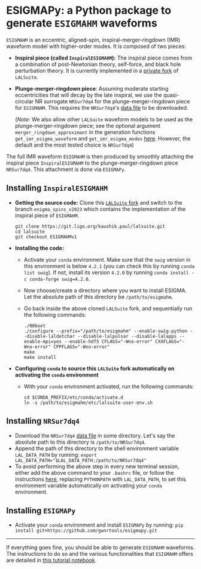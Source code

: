 # ESIGMAPy: a Python package to generate `ESIGMAHM` waveforms

`ESIGMAHM` is an eccentric, aligned-spin, inspiral-merger-ringdown (IMR) waveform model with higher-order modes. It is composed of two pieces:

* **Inspiral piece (called `InspiralESIGMAHM`):** The inspiral piece comes from a combination of post-Newtonian theory, self-force, and black hole perturbation theory. It is currently implemented in a [private fork](https://git.ligo.org/kaushik.paul/lalsuite/-/tree/enigma_spins_v2023?ref_type=heads) of `LALSuite`.  
* **Plunge-merger-ringdown piece**: Assuming moderate starting eccentricities that will decay by the late inspiral, we use the quasi-circular NR surrogate `NRSur7dq4` for the plunge-merger-ringdown piece for `ESIGMAHM`. This requires the `NRSur7dq4`'s [data file](https://git.ligo.org/lscsoft/lalsuite-extra/-/blob/master/data/lalsimulation/NRSur7dq4.h5) to be downloaded. 

  (_Note:_ We also allow other `LALSuite` waveform models to be used as the plunge-merger-ringdown piece; see the optional argument `merger_ringdown_approximant` in the generation functions `get_imr_esigma_waveform` and `get_imr_esigma_modes` [here](https://github.com/gwnrtools/esigmapy/blob/master/esigmapy/generator.py). However, the default and the most tested choice is `NRSur7dq4`)

The full IMR waveform `ESIGMAHM` is then produced by smoothly attaching the inspiral piece `InspiralESIGMAHM` to the plunge-merger-ringdown piece `NRSur7dq4`. This attachment is done via `ESIGMAPy`.

## Installing `InspiralESIGMAHM`

* **Getting the source code:** Clone this [`LALSuite` fork](https://git.ligo.org/kaushik.paul/lalsuite/-/tree/enigma_spins_v2023?ref_type=heads) and switch to the branch `enigma_spins_v2023` which contains the implementation of the inspiral piece of `ESIGMAHM`.

  ```
  git clone https://git.ligo.org/kaushik.paul/lalsuite.git
  cd lalsuite
  git checkout ESIGMAHMv1
  ``` 
* **Installing the code:**
  - Activate your `conda` environment. Make sure that the `swig` version in this environment is below `4.2.1` (you can check this by running `conda list swig`). If not, install its version `4.2.0` by running `conda install -c conda-forge swig=4.2.0`. 
  - Now choose/create a directory where you want to install ESIGMA. Let the absolute path of this directory be `/path/to/esigmahm`.
  - Go back inside the above cloned `LALSuite` fork, and sequentially run the following commands: 
    
    ```
    ./00boot
    ./configure --prefix="/path/to/esigmahm" --enable-swig-python --disable-laldetchar --disable-lalpulsar --disable-lalapps --enable-mpi=yes --enable-hdf5 CFLAGS="-Wno-error" CXXFLAGS="-Wno-error" CPPFLAGS="-Wno-error" 
    make
    make install
    ```
* **Configuring `conda` to source this `LALSuite` fork automatically on activating the `conda` environment**
  - With your `conda` environment activated, run the following commands:
    ```
    cd $CONDA_PREFIX/etc/conda/activate.d
    ln -s /path/to/esigmahm/etc/lalsuite-user-env.sh
    ```

## Installing `NRSur7dq4`
* Download the `NRSur7dq4` [data file](https://git.ligo.org/lscsoft/lalsuite-extra/-/blob/master/data/lalsimulation/NRSur7dq4.h5) in some directory. Let's say the absolute path to this directory is `/path/to/NRSur7dq4`.
* Append the path of this directory to the shell environment variable `LAL_DATA_PATH` by running: `export LAL_DATA_PATH="$LAL_DATA_PATH:/path/to/NRSur7dq4"`
* To avoid performing the above step in every new terminal session, either add the above command to your `.bashrc` file, or follow the instructions [here](http://gitlab.icts.res.in/akash.maurya/Installation-instructions/wikis/conda-tricks), replacing `PYTHONPATH` with `LAL_DATA_PATH`, to set this environment variable automatically on activating your `conda` environment.

## Installing `ESIGMAPy`
* Activate your `conda` environment and install `ESIGMAPy` by running: `pip install git+https://github.com/gwnrtools/esigmapy.git` 

***
If everything goes fine, you should be able to generate `ESIGMAHM` waveforms. The instructions to do so and the various functionalities that `ESIGMAHM` offers are detailed in [this tutorial notebook](https://github.com/gwnrtools/esigmapy/blob/master/notebooks/ESIGMA_generation.ipynb). 
